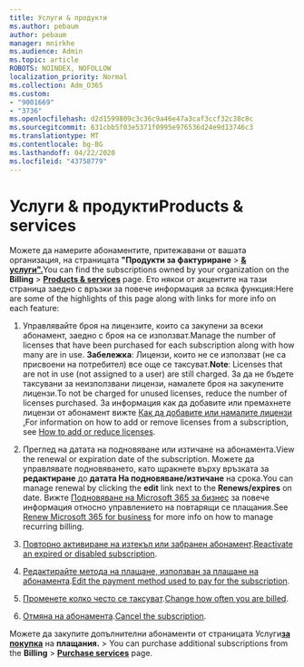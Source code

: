```yaml
---
title: Услуги & продукти
ms.author: pebaum
author: pebaum
manager: mnirkhe
ms.audience: Admin
ms.topic: article
ROBOTS: NOINDEX, NOFOLLOW
localization_priority: Normal
ms.collection: Adm_O365
ms.custom:
- "9001669"
- "3736"
ms.openlocfilehash: d2d1599809c3c36c9a46e47a3caf3ccf32c38c8c
ms.sourcegitcommit: 631cbb5f03e5371f0995e976536d24e9d13746c3
ms.translationtype: MT
ms.contentlocale: bg-BG
ms.lasthandoff: 04/22/2020
ms.locfileid: "43758779"
---
```

# <a name="products--services"></a><span data-ttu-id="7a7bc-102">Услуги & продукти</span><span class="sxs-lookup"><span data-stu-id="7a7bc-102">Products & services</span></span>

<span data-ttu-id="7a7bc-103">Можете да намерите абонаментите, притежавани от вашата организация, на страницата **"Продукти за фактуриране** > [**& услуги".**](https://go.microsoft.com/fwlink/p/?linkid=842054)</span><span class="sxs-lookup"><span data-stu-id="7a7bc-103">You can find the subscriptions owned by your organization on the **Billing** > [**Products & services**](https://go.microsoft.com/fwlink/p/?linkid=842054) page.</span></span> <span data-ttu-id="7a7bc-104">Ето някои от акцентите на тази страница заедно с връзки за повече информация за всяка функция:</span><span class="sxs-lookup"><span data-stu-id="7a7bc-104">Here are some of the highlights of this page along with links for more info on each feature:</span></span>

1. <span data-ttu-id="7a7bc-105">Управлявайте броя на лицензите, които са закупени за всеки абонамент, заедно с броя на се използват.</span><span class="sxs-lookup"><span data-stu-id="7a7bc-105">Manage the number of licenses that have been purchased for each subscription along with how many are in use.</span></span>  <span data-ttu-id="7a7bc-106">**Забележка**: Лицензи, които не се използват (не са присвоени на потребител) все още се таксуват.</span><span class="sxs-lookup"><span data-stu-id="7a7bc-106">**Note**: Licenses that are not in use (not assigned to a user) are still charged.</span></span>  <span data-ttu-id="7a7bc-107">За да не бъдете таксувани за неизползвани лицензи, намалете броя на закупените лицензи.</span><span class="sxs-lookup"><span data-stu-id="7a7bc-107">To not be charged for unused licenses, reduce the number of licenses purchased.</span></span> <span data-ttu-id="7a7bc-108">За информация как да добавите или премахнете лицензи от абонамент вижте [Как да добавите или намалите лицензи .](https://docs.microsoft.com/alchemyinsights/how-to-add-or-reduce-licenses)</span><span class="sxs-lookup"><span data-stu-id="7a7bc-108">For information on how to add or remove licenses from a subscription, see [How to add or reduce licenses](https://docs.microsoft.com/alchemyinsights/how-to-add-or-reduce-licenses).</span></span>

2. <span data-ttu-id="7a7bc-109">Преглед на датата на подновяване или изтичане на абонамента.</span><span class="sxs-lookup"><span data-stu-id="7a7bc-109">View the renewal or expiration date of the subscription.</span></span>  <span data-ttu-id="7a7bc-110">Можете да управлявате подновяването, като щракнете върху връзката за **редактиране** до **датата На подновяване/изтичане** на срока.</span><span class="sxs-lookup"><span data-stu-id="7a7bc-110">You can manage renewal by clicking the **edit** link next to the **Renews/expires** on date.</span></span>  <span data-ttu-id="7a7bc-111">Вижте [Подновяване на Microsoft 365 за бизнес](https://go.microsoft.com/fwlink/?linkid=2119216) за повече информация относно управлението на повтарящи се плащания.</span><span class="sxs-lookup"><span data-stu-id="7a7bc-111">See [Renew Microsoft 365 for business](https://go.microsoft.com/fwlink/?linkid=2119216) for more info on how to manage recurring billing.</span></span>

3. <span data-ttu-id="7a7bc-112">[Повторно активиране на изтекъл или забранен абонамент](https://go.microsoft.com/fwlink/?linkid=2117519).</span><span class="sxs-lookup"><span data-stu-id="7a7bc-112">[Reactivate an expired or disabled subscription](https://go.microsoft.com/fwlink/?linkid=2117519).</span></span>

4. <span data-ttu-id="7a7bc-113">[Редактирайте метода на плащане, използван за плащане на абонамента](https://go.microsoft.com/fwlink/?linkid=2117167).</span><span class="sxs-lookup"><span data-stu-id="7a7bc-113">[Edit the payment method used to pay for the subscription](https://go.microsoft.com/fwlink/?linkid=2117167).</span></span>

5. <span data-ttu-id="7a7bc-114">[Променете колко често се таксуват](https://go.microsoft.com/fwlink/?linkid=2119112).</span><span class="sxs-lookup"><span data-stu-id="7a7bc-114">[Change how often you are billed](https://go.microsoft.com/fwlink/?linkid=2119112).</span></span>

6. <span data-ttu-id="7a7bc-115">[Отмяна на абонамента](https://go.microsoft.com/fwlink/?linkid=2119113).</span><span class="sxs-lookup"><span data-stu-id="7a7bc-115">[Cancel the subscription](https://go.microsoft.com/fwlink/?linkid=2119113).</span></span>

<span data-ttu-id="7a7bc-116">Можете да закупите допълнителни абонаменти от страницата Услуги[**за покупка**](https://go.microsoft.com/fwlink/p/?linkid=868433) на **плащания.** > </span><span class="sxs-lookup"><span data-stu-id="7a7bc-116">You can purchase additional subscriptions from the **Billing** > [**Purchase services**](https://go.microsoft.com/fwlink/p/?linkid=868433) page.</span></span>
